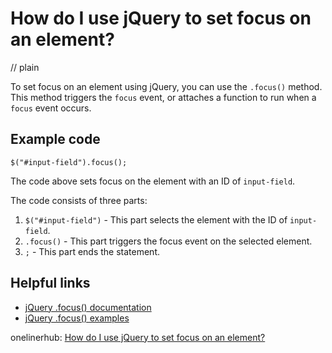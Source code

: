 # How do I use jQuery to set focus on an element?
// plain

To set focus on an element using jQuery, you can use the `.focus()` method. This method triggers the `focus` event, or attaches a function to run when a `focus` event occurs.

## Example code

```
$("#input-field").focus();
```

The code above sets focus on the element with an ID of `input-field`.

The code consists of three parts:

1. `$("#input-field")` - This part selects the element with the ID of `input-field`.
2. `.focus()` - This part triggers the focus event on the selected element.
3. `;` - This part ends the statement.

## Helpful links
- [jQuery .focus() documentation](https://api.jquery.com/focus/)
- [jQuery .focus() examples](https://www.w3schools.com/jquery/tryit.asp?filename=tryjquery_event_focus)

onelinerhub: [How do I use jQuery to set focus on an element?](https://onelinerhub.com/jquery/how-do-i-use-jquery-to-set-focus-on-an-element)
